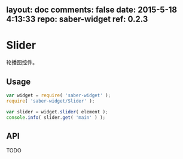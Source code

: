 layout: doc
comments: false
date: 2015-5-18 4:13:33
repo: saber-widget
ref: 0.2.3
---

# Slider

轮播图控件。


## Usage

``` javascript
var widget = require( 'saber-widget' );
require( 'saber-widget/Slider' );

var slider = widget.slider( element );
console.info( slider.get( 'main' ) );
```

## API

TODO

